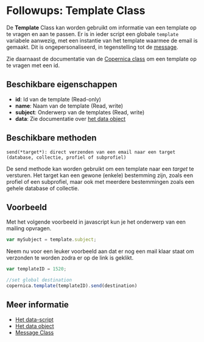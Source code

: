 # Followups: Template Class

De **Template** Class kan worden gebruikt om informatie van een template op te vragen en aan te passen. 
Er is in ieder script een globale `template` variabele aanwezig, met een instantie van het template 
waarmee de email is gemaakt. Dit is ongepersonaliseerd, in tegenstelling tot de [message](./followups-scripting-message).

Zie daarnaast de documentatie van de [Copernica class](./followups-scripting-message) om een template op te vragen met een id.

## Beschikbare eigenschappen

* **id**: Id van de template (Read-only)
* **name**: Naam van de template (Read, write)
* **subject**: Onderwerp van de templates (Read, write)
* **data**: Zie documentatie over [het data object](./followups-scripting-data)

## Beschikbare methoden

`send(*target*): direct verzenden van een email naar een target (database, collectie, profiel of subprofiel)`

De send methode kan worden gebruikt om een template naar een *target* te versturen. 
Het target kan een gewone (enkele) bestemming zijn, zoals een profiel of een subprofiel, 
maar ook met meerdere bestemmingen zoals een gehele database of collectie. 

## Voorbeeld

Met het volgende voorbeeld in javascript kun je het onderwerp van een mailing opvragen.

```javascript
var mySubject = template.subject;
```

Neem nu voor een leuker voorbeeld aan dat er nog een mail klaar staat om verzonden te worden
zodra er op de link is geklikt.

```javascript
var templateID = 1520;

//set global destination
copernica.template(templateID).send(destination)
```

## Meer informatie

* [Het data-script](./followups-scripting)
* [Het data object](./followups-scripting-data)
* [Message Class](./followups-scripting-message)
